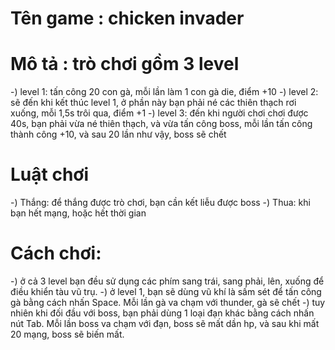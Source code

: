 # Tên game : chicken invader
# Mô tả : trò chơi gồm 3 level
-) level 1: tấn công 20 con gà, mỗi lần làm 1 con gà die, điểm +10
-) level 2: sẽ đến khi kết thúc level 1, ở phần này bạn phải né các thiên thạch rơi xuống, mỗi 1,5s trôi qua, điểm +1
-) level 3: đến khi người chơi chơi được 40s, bạn phải vừa né thiên thạch, và vừa tấn công boss, mỗi lần tấn công thành công +10, và sau 20 lần như vậy, boss sẽ chết

# Luật chơi
-) Thắng: để thắng được trò chơi, bạn cần kết liễu được boss
-) Thua: khi bạn hết mạng, hoặc hết thời gian 
# Cách chơi:
-) ở cả 3 level bạn đều sử dụng các phím sang trái, sang phải, lên, xuống để điều khiển tàu vũ trụ.
-) ở level 1, bạn sẽ dùng vũ khí là sấm sét để tấn công gà bằng cách nhấn Space. Mỗi lần gà va chạm với thunder, gà sẽ chết 
-) tuy nhiên khi đối đầu với boss, bạn phải dùng 1 loại đạn khác bằng cách nhấn nút Tab. Mỗi lần boss va chạm với đạn, boss sẽ mất dần hp, và sau khi mất 20 mạng, boss sẽ biến mất. 
